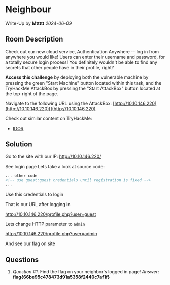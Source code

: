 # Neighbour
Write-Up by **Mttttt** *2024-06-09*
## Room Description

Check out our new cloud service, Authentication Anywhere -- log in from anywhere you would like! Users can enter their username and password, for a totally secure login process! You definitely wouldn't be able to find any secrets that other people have in their profile, right?

**Access this challenge** by deploying both the vulnerable machine by pressing the green "Start Machine" button located within this task, and the TryHackMe AttackBox by pressing the  "Start AttackBox" button located at the top-right of the page.

Navigate to the following URL using the AttackBox: [http://10.10.146.220](http://10.10.146.220)[](http://10.10.146.220)

  

Check out similar content on TryHackMe:

- [IDOR](https://tryhackme.com/room/idor)

## Solution

Go to the site with our IP:
http://10.10.146.220/

See login page
Lets take a look at source code:
```html
... other code
<!-- use guest:guest credentials until registration is fixed -->
...
```

Use this credentials to login

That is our URL after logging in

http://10.10.146.220/profile.php?user=guest

Lets change HTTP parameter to `admin`

http://10.10.146.220/profile.php?user=admin

And see our flag on site

## Questions

1. *Question #1*. Find the flag on your neighbor's logged in page!
   *Answer*: **flag{66be95c478473d91a5358f2440c7af1f}**
